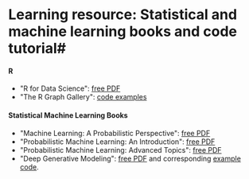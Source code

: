 # Learning resource: Statistical and machine learning books and code tutorial#

#### R 
- "R for Data Science": [free PDF](https://r4ds.had.co.nz/index.html)
- "The R Graph Gallery": [code examples](https://r-graph-gallery.com/)

#### Statistical Machine Learning Books 
- "Machine Learning: A Probabilistic Perspective": [free PDF](https://probml.github.io/pml-book/book0.html)
- "Probabilistic Machine Learning: An Introduction": [free PDF](https://probml.github.io/pml-book/book1.html)
- "Probabilistic Machine Learning: Advanced Topics": [free PDF](https://probml.github.io/pml-book/book2.html)
- "Deep Generative Modeling": [free PDF](https://link.springer.com/book/10.1007/978-3-030-93158-2) and corresponding [example code](https://github.com/jmtomczak/intro_dgm).

